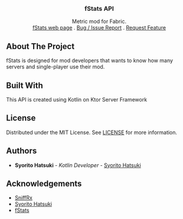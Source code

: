<br/>
<p align="center">
<h3 align="center">fStats API</h3>

  <p align="center">
    Metric mod for Fabric.
    <br/>
    <a href="https://github.com/SniffRx/fstats-api">fStats web page</a>
    .
    <a href="https://github.com/SniffRx/fstats-api/issues">Bug / Issue Report</a>
    .
    <a href="https://github.com/SniffRx/fstats-api/issues">Request Feature</a>
  </p>
</p>

## About The Project

fStats is designed for mod developers that wants to know how many servers and single-player use their mod.

## Built With

This API is created using Kotlin on Ktor Server Framework

## License

Distributed under the MIT License. See [LICENSE](https://github.com/fStats/fstats-api/blob/main/LICENSE.md) for more
information.

## Authors

* **Syorito Hatsuki** - *Kotlin Developer* - [Syorito Hatsuki](https://github.com/syorito-hatsuki)

## Acknowledgements

* [SniffRx](https://github.com/SniffRx)
* [Syorito Hatsuki](https://github.com/syorito-hatsuki)
* [fStats](https://github.com/fstats)

